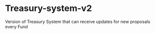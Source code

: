 # Treasury-system-v2
Version of Treasury System that can receive updates for new proposals every Fund
